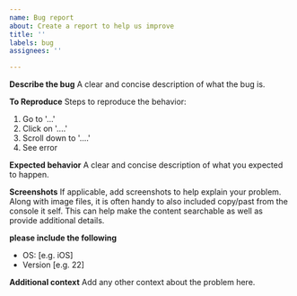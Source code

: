 ```yaml
---
name: Bug report
about: Create a report to help us improve
title: ''
labels: bug
assignees: ''

---
```


**Describe the bug**
A clear and concise description of what the bug is.

**To Reproduce**
Steps to reproduce the behavior:
1. Go to '...'
2. Click on '....'
3. Scroll down to '....'
4. See error

**Expected behavior**
A clear and concise description of what you expected to happen.

**Screenshots**
If applicable, add screenshots to help explain your problem.  Along with image files, it is often handy to also included copy/past from the console it self.  This can help make the content searchable as well as provide additional details.

**please include the following**
 - OS: [e.g. iOS]
 - Version [e.g. 22]

**Additional context**
Add any other context about the problem here.
